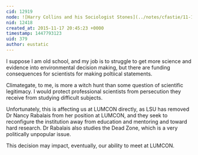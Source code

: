 ```yaml
---
cid: 12919
node: ![Harry Collins and his Sociologist Stones](../notes/cfastie/11-17-2015/harry-collins-and-his-sociologist-stones)
nid: 12418
created_at: 2015-11-17 20:45:23 +0000
timestamp: 1447793123
uid: 379
author: eustatic
---
```


I suppose I am old school, and my job is to struggle to get more science and evidence into environmental decision making, but there are funding consequences for scientists for making poltiical statements. 

Climategate, to me, is more a witch hunt than some question of scientific legitimacy.  I would protect professional scientists from persecution they receive from studying difficult subjects. 

Unfortunately, this is affecting us at LUMCON directly, as LSU has removed Dr Nancy Rabalais from her position at LUMCON, and they seek to reconfigure the institution away from education and mentoring and toward hard research. Dr Rabalais also studies the Dead Zone, which is a very politically unpopular issue. 

This decision may impact, eventually, our ability to meet at LUMCON.